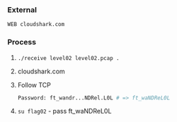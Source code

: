 ### External
```
WEB	cloudshark.com
```
### Process
1. `./receive level02 level02.pcap .`

2. cloudshark.com

3. Follow TCP
   ```bash
   Password: ft_wandr...NDRel.L0L # => ft_waNDReL0L
   ```

4. `su flag02` - pass ft_waNDReL0L

